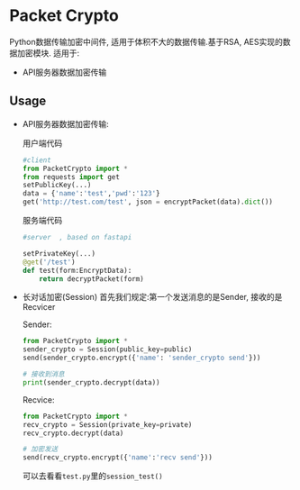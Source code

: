 # Packet Crypto
Python数据传输加密中间件, 适用于体积不大的数据传输.基于RSA, AES实现的数据加密模块.
适用于:
- API服务器数据加密传输


## Usage
- API服务器数据加密传输:

    用户端代码
    ```python
    #client
    from PacketCrypto import *
    from requests import get
    setPublicKey(...)
    data = {'name':'test','pwd':'123'}
    get('http://test.com/test', json = encryptPacket(data).dict())
    ```

    服务端代码
    ```python
    #server  , based on fastapi

    setPrivateKey(...)
    @get('/test')
    def test(form:EncryptData):
        return decryptPacket(form)
    ```
- 长对话加密(Session)
    首先我们规定:第一个发送消息的是Sender, 接收的是Recvicer

    Sender:
    ```python
    from PacketCrypto import *
    sender_crypto = Session(public_key=public)
    send(sender_crypto.encrypt({'name': 'sender_crypto send'}))

    # 接收到消息
    print(sender_crypto.decrypt(data))

    ```
    Recvice:
    ```python
    from PacketCrypto import *
    recv_crypto = Session(private_key=private)
    recv_crypto.decrypt(data)

    # 加密发送
    send(recv_crypto.encrypt({'name':'recv send'}))
    ```

    可以去看看`test.py`里的`session_test()`
